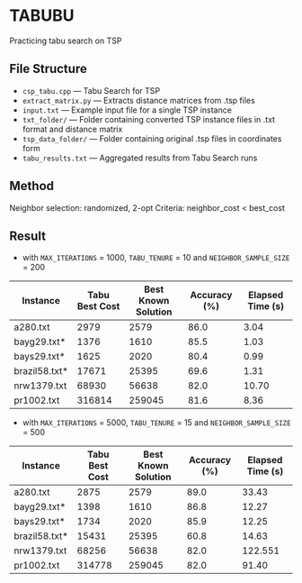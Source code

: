 # TABUBU

Practicing tabu search on TSP

## File Structure

- `csp_tabu.cpp` — Tabu Search for TSP
- `extract_matrix.py` — Extracts distance matrices from .tsp files
- `input.txt` — Example input file for a single TSP instance
- `txt_folder/` — Folder containing converted TSP instance files in .txt format and distance matrix
- `tsp_data_folder/` — Folder containing original .tsp files in coordinates form
- `tabu_results.txt` — Aggregated results from Tabu Search runs

## Method
Neighbor selection: randomized, 2-opt
Criteria: neighbor_cost < best_cost

## Result

- with `MAX_ITERATIONS` = 1000, `TABU_TENURE` = 10 and `NEIGHBOR_SAMPLE_SIZE` = 200

| Instance      | Tabu Best Cost | Best Known Solution | Accuracy (%) | Elapsed Time (s) |
|---------------|----------------|---------------------|--------------|------------------|
 a280.txt       | 2979           | 2579                | 86.0         | 3.04             |
| bayg29.txt*   | 1376           | 1610                | 85.5         | 1.03             |
| bays29.txt*   | 1625           | 2020                | 80.4         | 0.99             |
| brazil58.txt* | 17671          | 25395               | 69.6         | 1.31             |
| nrw1379.txt   | 68930          | 56638               | 82.0         | 10.70            |
| pr1002.txt    | 316814         | 259045              | 81.6         | 8.36             |

 - with `MAX_ITERATIONS` = 5000, `TABU_TENURE` = 15 and `NEIGHBOR_SAMPLE_SIZE` = 500

| Instance      | Tabu Best Cost | Best Known Solution | Accuracy (%) | Elapsed Time (s) |
|---------------|----------------|---------------------|--------------|------------------|
| a280.txt      | 2875           | 2579                | 89.0         | 33.43            |
| bayg29.txt*   | 1398           | 1610                | 86.8         | 12.27            |
| bays29.txt*   | 1734           | 2020                | 85.9         | 12.25            |
| brazil58.txt* | 15431          | 25395               | 60.8         | 14.63            |
| nrw1379.txt   | 68256          | 56638               | 82.0         | 122.551          |
| pr1002.txt    | 314778         | 259045              | 82.0         | 91.40            |